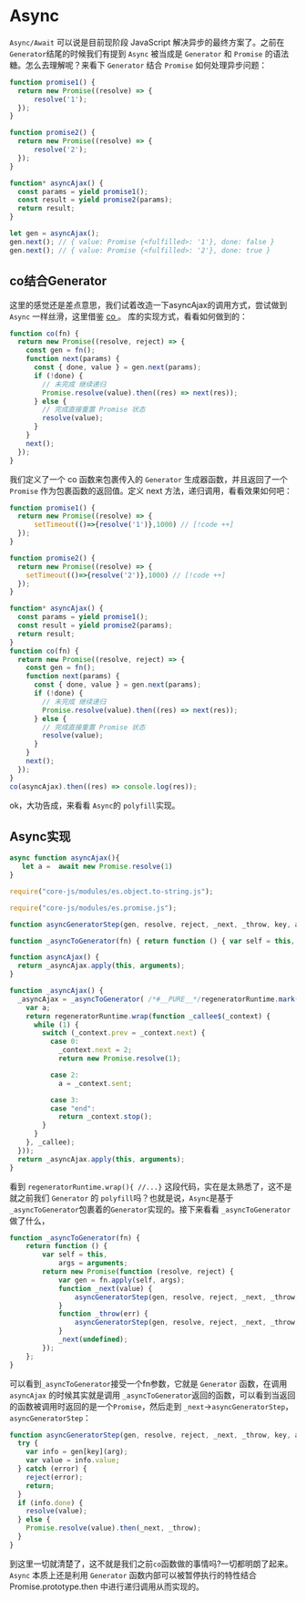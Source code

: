# Async
`Async/Await` 可以说是目前现阶段 JavaScript 解决异步的最终方案了。之前在 `Generator`结尾的时候我们有提到 `Async` 被当成是 `Generator` 和 `Promise` 的语法糖。怎么去理解呢？来看下 `Generator` 结合 `Promise` 如何处理异步问题：
``` ts
function promise1() {
  return new Promise((resolve) => {
      resolve('1');
  });
}

function promise2() {
  return new Promise((resolve) => {
      resolve('2');
  });
}

function* asyncAjax() {
  const params = yield promise1();
  const result = yield promise2(params);
  return result;
}

let gen = asyncAjax();
gen.next(); // { value: Promise {<fulfilled>: '1'}, done: false }
gen.next(); // { value: Promise {<fulfilled>: '2'}, done: true }
```
## co结合Generator
这里的感觉还是差点意思，我们试着改造一下asyncAjax的调用方式，尝试做到 `Async` 一样丝滑，这里借鉴 [ co ](https://link.zhihu.com/?target=https%3A//github.com/tj/co)。 库的实现方式，看看如何做到的：

``` ts
function co(fn) {
  return new Promise((resolve, reject) => {
    const gen = fn();
    function next(params) {
      const { done, value } = gen.next(params);
      if (!done) {
        // 未完成 继续递归
        Promise.resolve(value).then((res) => next(res));
      } else {
        // 完成直接重置 Promise 状态
        resolve(value);
      }
    }
    next();
  });
}
```
我们定义了一个 co 函数来包裹传入的 `Generator` 生成器函数，并且返回了一个 `Promise` 作为包裹函数的返回值。定义 next 方法，递归调用，看看效果如何吧：
``` ts
function promise1() {
  return new Promise((resolve) => {
      setTimeout(()=>{resolve('1')},1000) // [!code ++]
  });
}

function promise2() {
  return new Promise((resolve) => {
    setTimeout(()=>{resolve('2')},1000) // [!code ++]
  });
}

function* asyncAjax() {
  const params = yield promise1();
  const result = yield promise2(params);
  return result;
}
function co(fn) {
  return new Promise((resolve, reject) => {
    const gen = fn();
    function next(params) {
      const { done, value } = gen.next(params);
      if (!done) {
        // 未完成 继续递归
        Promise.resolve(value).then((res) => next(res));
      } else {
        // 完成直接重置 Promise 状态
        resolve(value);
      }
    }
    next();
  });
}
co(asyncAjax).then((res) => console.log(res));
```

ok，大功告成，来看看 `Async`的 `polyfill`实现。

## Async实现

``` ts
async function asyncAjax(){
   let a =  await new Promise.resolve(1)
}
```
``` ts
require("core-js/modules/es.object.to-string.js");

require("core-js/modules/es.promise.js");

function asyncGeneratorStep(gen, resolve, reject, _next, _throw, key, arg) { try { var info = gen[key](arg); var value = info.value; } catch (error) { reject(error); return; } if (info.done) { resolve(value); } else { Promise.resolve(value).then(_next, _throw); } }

function _asyncToGenerator(fn) { return function () { var self = this, args = arguments; return new Promise(function (resolve, reject) { var gen = fn.apply(self, args); function _next(value) { asyncGeneratorStep(gen, resolve, reject, _next, _throw, "next", value); } function _throw(err) { asyncGeneratorStep(gen, resolve, reject, _next, _throw, "throw", err); } _next(undefined); }); }; }

function asyncAjax() {
  return _asyncAjax.apply(this, arguments);
}

function _asyncAjax() {
  _asyncAjax = _asyncToGenerator( /*#__PURE__*/regeneratorRuntime.mark(function _callee() {
    var a;
    return regeneratorRuntime.wrap(function _callee$(_context) {
      while (1) {
        switch (_context.prev = _context.next) {
          case 0:
            _context.next = 2;
            return new Promise.resolve(1);

          case 2:
            a = _context.sent;

          case 3:
          case "end":
            return _context.stop();
        }
      }
    }, _callee);
  }));
  return _asyncAjax.apply(this, arguments);
}
```
看到 `regeneratorRuntime.wrap(){ //...}` 这段代码，实在是太熟悉了，这不是就之前我们 `Generator` 的 `polyfill`吗？也就是说，`Async`是基于`_asyncToGenerator`包裹着的`Generator`实现的。接下来看看 `_asyncToGenerator` 做了什么，

```ts
function _asyncToGenerator(fn) {
    return function () {
        var self = this,
            args = arguments;
        return new Promise(function (resolve, reject) {
            var gen = fn.apply(self, args);
            function _next(value) {
                asyncGeneratorStep(gen, resolve, reject, _next, _throw, 'next', value);
            }
            function _throw(err) {
                asyncGeneratorStep(gen, resolve, reject, _next, _throw, 'throw', err);
            }
            _next(undefined);
        });
    };
}
```
可以看到`_asyncToGenerator`接受一个fn参数，它就是 `Generator` 函数，在调用 `asyncAjax` 的时候其实就是调用 `_asyncToGenerator`返回的函数，可以看到当返回的函数被调用时返回的是一个`Promise`，然后走到 `_next`->`asyncGeneratorStep`，`asyncGeneratorStep`：

```ts
function asyncGeneratorStep(gen, resolve, reject, _next, _throw, key, arg) {
  try {
    var info = gen[key](arg);
    var value = info.value;
  } catch (error) {
    reject(error);
    return;
  }
  if (info.done) {
    resolve(value);
  } else {
    Promise.resolve(value).then(_next, _throw);
  }
}
```
到这里一切就清楚了，这不就是我们之前`co`函数做的事情吗?一切都明朗了起来。`Async` 本质上还是利用 `Generator` 函数内部可以被暂停执行的特性结合 Promise.prototype.then 中进行递归调用从而实现的。
